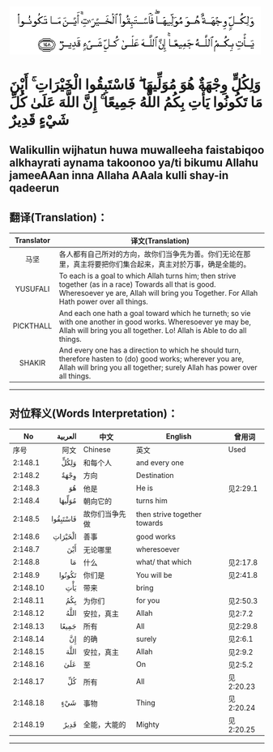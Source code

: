![002:148](images/002_148.gif)

#   وَلِكُلٍّ وِجْهَةٌ هُوَ مُوَلِّيهَا ۖ فَاسْتَبِقُوا الْخَيْرَاتِ ۚ أَيْنَ مَا تَكُونُوا يَأْتِ بِكُمُ اللَّهُ جَمِيعًا ۚ إِنَّ اللَّهَ عَلَىٰ كُلِّ شَيْءٍ قَدِيرٌ

## Walikullin wijhatun huwa muwalleeha faistabiqoo alkhayrati aynama takoonoo ya/ti bikumu Allahu jameeAAan inna Allaha AAala kulli shay-in qadeerun

## 翻译(Translation)：

| Translator | 译文(Translation)                                            |
| :--------: | ------------------------------------------------------------ |
|    马坚    | 各人都有自己所对的方向，故你们当争先为善。你们无论在那里，真主将要把你们集合起来，真主对於万事，确是全能的。 |
|  YUSUFALI  | To each is a goal to which Allah turns him; then strive together (as in a race) Towards all that is good. Wheresoever ye are, Allah will bring you Together. For Allah Hath power over all things. |
| PICKTHALL  | And each one hath a goal toward which he turneth; so vie with one another in good works. Wheresoever ye may be, Allah will bring you all together. Lo! Allah is Able to do all things. |
|   SHAKIR   | And every one has a direction to which he should turn, therefore hasten to (do) good works; wherever you are, Allah will bring you all together; surely Allah has power over all things. |

---

## 对位释义(Words Interpretation)：

| No       |  العربية | 中文           | English                      | 曾用词    |
| -------- | -------: | -------------- | ---------------------------- | --------- |
| 序号     |     阿文 | Chinese        | 英文                         | Used      |
| 2:148.1  |     وَلِكُلٍّ | 和每个人       | and every one                |           |
| 2:148.2  |     وِجْهَةٌ | 方向           | Destination                  |           |
| 2:148.3  |       هُوَ | 他是           | He is                        | 见2:29.1  |
| 2:148.4  |   مُوَلِّيهَا | 朝向它的       | turns him                    |           |
| 2:148.5  | فَاسْتَبِقُوا | 故你们当争先做 | then strive together towards |           |
| 2:148.6  |  الْخَيْرَاتِ | 善事           | good works                   |           |
| 2:148.7  |      أَيْنَ | 无论哪里       | wheresoever                  |           |
| 2:148.8  |       مَا | 什么           | what/ that which             | 见2:17.8  |
| 2:148.9  |   تَكُونُوا | 你们是         | You will be                  | 见2:41.8  |
| 2:148.10 |      يَأْتِ | 带来           | bring                        |           |
| 2:148.11 |      بِكُمُ | 为你们         | for you                      | 见2:50.3  |
| 2:148.12 |     اللَّهُ | 安拉，真主     | Allah                        | 见2:7.2   |
| 2:148.13 |    جَمِيعًا | 所有           | All                          | 见2:29.8  |
| 2:148.14 |       إِنَّ | 的确           | surely                       | 见2:6.1   |
| 2:148.15 |     اللَّهَ | 安拉，真主     | Allah                        | 见2:9.2   |
| 2:148.16 |      عَلَىٰ | 至             | On                           | 见2:5.2   |
| 2:148.17 |       كُلِّ | 所有           | All                          | 见2:20.23 |
| 2:148.18 |      شَيْءٍ | 事物           | Thing                        | 见2:20.24 |
| 2:148.19 |     قَدِيرٌ | 全能，大能的   | Mighty                       | 见2:20.25 |

---
